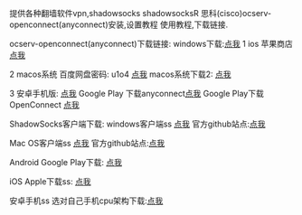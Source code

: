 提供各种翻墙软件vpn,shadowsocks shadowsocksR 思科(cisco)ocserv-openconnect(anyconnect)安装,设置教程 使用教程,下载链接.

ocserv-openconnect(anyconnect)下载链接:
windows下载:<a href="https://files.eduvpn.net/anyconnect-win-4.4.03034-core-vpn-predeploy-k9.msi">点我</a>
1 ios 苹果商店  <a href="https://itunes.apple.com/cn/app/cisco-anyconnect/id1135064690?mt=8">点我</a>

2  macos系统  百度网盘密码: u1o4 <a href="https://pan.baidu.com/share/init?surl=nwjWyTz">点我</a>
 macos系统下载2: <a href="https://files.eduvpn.net/anyconnect-macos-4.4.03034-predeploy-k9.dmg">点我</a>

3 安卓手机版: <a href="https://files.eduvpn.net/app.openconnect_1119.apk">点我</a>
Google Play 下载anyconnect<a href="https://play.google.com/store/apps/details?id=com.cisco.anyconnect.vpn.android.avf&hl=zh_CN">点我</a>
Google Play下载 OpenConnect <a href="https://play.google.com/store/apps/details?id=app.openconnect&hl=zh_CN">点我</a>






ShadowSocks客户端下载: 
windows客户端ss <a href="https://files.eduvpn.net/Shadowsocks-4.0.4.zip ">点我</a>   官方github站点:<a href="https://github.com/shadowsocks/shadowsocks-windows/releases">点我</a>

Mac OS客户端ss <a href="https://files.eduvpn.net/ShadowsocksX-NG.1.5.1.zip">点我</a>    官方github站点:<a href="https://github.com/shadowsocks/shadowsocks-iOS/releases/download/2.6.3/ShadowsocksX-2.6.3.dmg">点我</a>

Android	Google Play下载: <a href="https://play.google.com/store/apps/details?id=com.github.shadowsocks">点我</a>

iOS	Apple下载ss: <a href="https://github.com/shadowsocks/shadowsocks-iOS/releases/download/2.6.3/ShadowsocksX-2.6.3.dmg">点我</a>

安卓手机ss 选对自己手机cpu架构下载:<a href="https://github.com/shadowsocks/shadowsocks-android/releases">点我</a>
  

